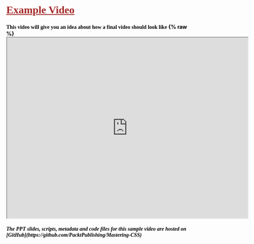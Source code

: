 <h1 style="text-decoration: underline; color:brown"><font face="Franklin Gothic Book"> Example Video</font>

<h4 style="color:black;"><font face="Franklin Gothic Book">   This video will give you an idea about how a final video should look like </font>
{% raw %}

<iframe src="https://drive.google.com/file/d/0B7WrhFqfMcogTGUweFJMOTJkNW8/preview" width="640" height="480"></iframe>


<h5 style="color:black;"><font face="Franklin Gothic Book"> The PPT slides, scripts, metadata and code files for this sample video are hosted on [GitHub](https://github.com/PacktPublishing/Mastering-CSS) </font>








